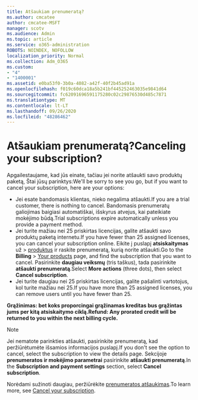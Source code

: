 ```yaml
---
title: Atšaukiam prenumeratą?
ms.author: cmcatee
author: cmcatee-MSFT
manager: scotv
ms.audience: Admin
ms.topic: article
ms.service: o365-administration
ROBOTS: NOINDEX, NOFOLLOW
localization_priority: Normal
ms.collection: Adm_O365
ms.custom:
- "4"
- "1400001"
ms.assetid: e0ba53f0-3b0a-4082-a42f-40f2b45ad91a
ms.openlocfilehash: f019c60dca18a5b241bf445252463035e9841d64
ms.sourcegitcommit: fc62091696591175280c02c29876530d485c7871
ms.translationtype: MT
ms.contentlocale: lt-LT
ms.lasthandoff: 09/26/2020
ms.locfileid: "48286462"
---
```

# <a name="canceling-your-subscription"></a><span data-ttu-id="5d785-102">Atšaukiam prenumeratą?</span><span class="sxs-lookup"><span data-stu-id="5d785-102">Canceling your subscription?</span></span>

<span data-ttu-id="5d785-103">Apgailestaujame, kad jūs einate, tačiau jei norite atšaukti savo produktų paketą, Štai jūsų parinktys:</span><span class="sxs-lookup"><span data-stu-id="5d785-103">We'll be sorry to see you go, but if you want to cancel your subscription, here are your options:</span></span>
  
- <span data-ttu-id="5d785-104">Jei esate bandomasis klientas, nieko negalima atšaukti.</span><span class="sxs-lookup"><span data-stu-id="5d785-104">If you are a trial customer, there is nothing to cancel.</span></span> <span data-ttu-id="5d785-105">Bandomasis prenumeratų galiojimas baigiasi automatiškai, išskyrus atvejus, kai pateikiate mokėjimo būdą.</span><span class="sxs-lookup"><span data-stu-id="5d785-105">Trial subscriptions expire automatically unless you provide a payment method.</span></span>
- <span data-ttu-id="5d785-106">Jei turite mažiau nei 25 priskirtas licencijas, galite atšaukti savo produktų paketą internetu.</span><span class="sxs-lookup"><span data-stu-id="5d785-106">If you have fewer than 25 assigned licenses, you can cancel your subscription online.</span></span> <span data-ttu-id="5d785-107">Eikite į puslapį **atsiskaitymas** už \> [produktus](https://go.microsoft.com/fwlink/p/?linkid=842054) ir raskite prenumeratą, kurią norite atšaukti.</span><span class="sxs-lookup"><span data-stu-id="5d785-107">Go to the **Billing** \> [Your products](https://go.microsoft.com/fwlink/p/?linkid=842054) page, and find the subscription that you want to cancel.</span></span> <span data-ttu-id="5d785-108">Pasirinkite **daugiau veiksmų** (tris taškus), tada pasirinkite **atšaukti prenumeratą**.</span><span class="sxs-lookup"><span data-stu-id="5d785-108">Select **More actions** (three dots), then select **Cancel subscription**.</span></span>
- <span data-ttu-id="5d785-109">Jei turite daugiau nei 25 priskirtas licencijas, galite pašalinti vartotojus, kol turite mažiau nei 25.</span><span class="sxs-lookup"><span data-stu-id="5d785-109">If you have more than 25 assigned licenses, you can remove users until you have fewer than 25.</span></span>
  
<span data-ttu-id="5d785-110">**Grąžinimas: bet koks proporcingai grąžinamas kreditas bus grąžintas jums per kitą atsiskaitymo ciklą.**</span><span class="sxs-lookup"><span data-stu-id="5d785-110">**Refund: Any prorated credit will be returned to you within the next billing cycle.**</span></span>

> [!NOTE]
> <span data-ttu-id="5d785-111">Jei nematote parinkties atšaukti, pasirinkite prenumeratą, kad peržiūrėtumėte išsamios informacijos puslapį.</span><span class="sxs-lookup"><span data-stu-id="5d785-111">If you don't see the option to cancel, select the subscription to view the details page.</span></span> <span data-ttu-id="5d785-112">Sekcijoje **prenumeratos ir mokėjimo parametrai** pasirinkite **atšaukti prenumeratą**.</span><span class="sxs-lookup"><span data-stu-id="5d785-112">In the **Subscription and payment settings** section, select **Cancel subscription**.</span></span>

<span data-ttu-id="5d785-113">Norėdami sužinoti daugiau, peržiūrėkite [prenumeratos atšaukimas](https://docs.microsoft.com/microsoft-365/commerce/subscriptions/cancel-your-subscription).</span><span class="sxs-lookup"><span data-stu-id="5d785-113">To learn more, see [Cancel your subscription](https://docs.microsoft.com/microsoft-365/commerce/subscriptions/cancel-your-subscription).</span></span>